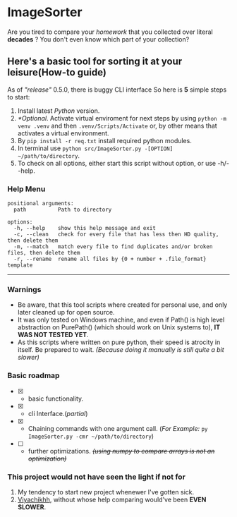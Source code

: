 # ImageSorter #

Are you tired to compare your _homework_ that you collected over literal __decades__ ?
You don't even know which part of your collection?

## Here's  a basic tool for sorting it at your leisure(How-to guide) ##

As of _"release"_ 0.5.0, there is buggy CLI interface
So here is __5__ simple steps to start:

1. Install latest _Python_ version.
2. _*Optional_. Activate virtual enviroment for next steps by using `python -m venv .venv` and then `.venv/Scripts/Activate` or, by other means that activates a virtual environment.
3. By `pip install -r req.txt` install required python modules.
4. In terminal use `python src/ImageSorter.py -[OPTION] ~/path/to/directory`.
5. To check on all options, either start this script without option, or use -h/--help.

### Help Menu ###

```text
positional arguments:
  path          Path to directory

options:
  -h, --help    show this help message and exit
  -c, --clean   check for every file that has less then HD quality, then delete them
  -m, --match   match every file to find duplicates and/or broken files, then delete them
  -r, --rename  rename all files by {0 + number + .file_format} template
```

---

### Warnings ###

- Be aware, that this tool scripts where created for personal use, and only later cleaned up for open source.
- It was only tested on Windows machine, and even if Path() is high level abstraction on PurePath() (which should work on Unix systems to), __IT WAS NOT TESTED YET__.
- As this scripts where written on pure python, their speed is atrocity in itself. Be prepared to wait. _(Because doing it manually is still quite a bit slower)_

### Basic roadmap ###

- [x] - basic functionality.
- [x] - cli Interface.(_partial_)
- [x] - Chaining commands with one argument call. (_For Example:_ `py ImageSorter.py -cmr ~/path/to/directory`)
- [ ] - further optimizations. _~~(using numpy to compare arrays is not an optimization)~~_

### This project would not have seen the light if not for ###

1. My tendency to start new project whenewer I've gotten sick.
2. [Viyachikhh](https://github.com/Viyachikhh), without whose help comparing would've been __EVEN SLOWER__.
